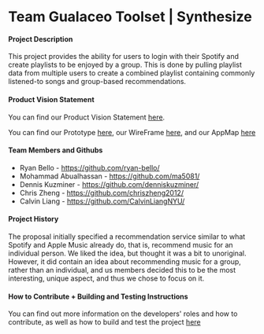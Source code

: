 # Team Gualaceo Toolset | Synthesize

#### Project Description

This project provides the ability for users to login with their Spotify and create playlists to be enjoyed by a group. This is done by pulling playlist data from multiple users to create a combined playlist containing commonly listened-to songs and group-based recommendations.

#### Product Vision Statement

You can find our Product Vision Statement [here](./ProductVisionStatement.md).

You can find our Prototype [here](https://invis.io/ZN10EONYFAJE), our WireFrame [here](./Synthesize-TotalWireframe.png), and our AppMap [here](./Synthesize-AppMap.png)

#### Team Members and Githubs

- Ryan Bello - https://github.com/ryan-bello/
- Mohammad Abualhassan - https://github.com/ma5081/
- Dennis Kuzminer - https://github.com/denniskuzminer/
- Chris Zheng - https://github.com/chriszheng2012/
- Calvin Liang - https://github.com/CalvinLiangNYU/

#### Project History

The proposal initially specified a recommendation service similar to what Spotify and Apple Music already do, that is, recommend music for an individual person. We liked the idea, but thought it was a bit to unoriginal. However, it did contain an idea about recommending music for a group, rather than an individual, and us members decided this to be the most interesting, unique aspect, and thus we chose to focus on it.

#### How to Contribute + Building and Testing Instructions

You can find out more information on the developers' roles and how to contribute, as well as how to build and test the project [here](./CONTRIBUTING.md)
